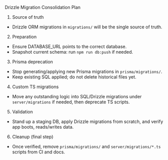 Drizzle Migration Consolidation Plan

1) Source of truth
- Drizzle ORM migrations in `migrations/` will be the single source of truth.

2) Preparation
- Ensure DATABASE_URL points to the correct database.
- Snapshot current schema: run `npm run db:push` if needed.

3) Prisma deprecation
- Stop generating/applying new Prisma migrations in `prisma/migrations/`.
- Keep existing SQL applied; do not delete historical files yet.

4) Custom TS migrations
- Move any outstanding logic into SQL/Drizzle migrations under `server/migrations` if needed, then deprecate TS scripts.

5) Validation
- Stand up a staging DB, apply Drizzle migrations from scratch, and verify app boots, reads/writes data.

6) Cleanup (final step)
- Once verified, remove `prisma/migrations/` and `server/migrations/*.ts` scripts from CI and docs.


